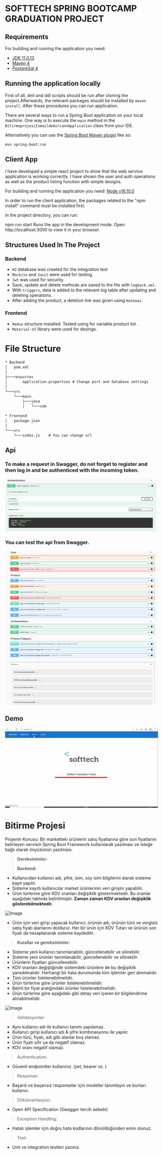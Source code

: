 # SOFTTECH SPRING BOOTCAMP GRADUATION PROJECT

## Requirements

For building and running the application you need:

- [JDK 11.0.13](https://www.oracle.com/tr/java/technologies/javase/jdk11-archive-downloads.html)
- [Maven 4](https://maven.apache.org)
- [PostgreSql 4](https://www.postgresql.org/download/)

## Running the application locally

First of all, dml and ddl scripts should be run after cloning the project.Afterwards, the relevant packages should be installed by `maven install`. After these procedures you can run application.

There are several ways to run a Spring Boot application on your local machine. One way is to execute the `main` method in the `BitirmeprojesiIsmaildemircannApplication` class from your IDE.

Alternatively you can use the [Spring Boot Maven plugin](https://docs.spring.io/spring-boot/docs/current/reference/html/build-tool-plugins-maven-plugin.html) like so:

```shell
mvn spring-boot:run
```

## Client App

I have developed a simple react project to show that the web service application is working correctly. I have shown the user and auth operations as well as the product listing function with simple designs.

For building and running the application you need:
[Node v16.10.0](https://nodejs.org/de/blog/release/v16.10.0/)

In order to run the client application, the packages related to the "npm install" command must be installed first.

In the project directory, you can run:

npm run start
Runs the app in the development mode.
Open http://localhost:3000 to view it in your browser.

## Structures Used In The Project
### Backend
* `H2` database was created for the integration test
* `Mockito` and `Junit` were used for testing.
* `Jwt` was used for security.
* Save, update and delete methods are saved to the file with `logback.xml`.
* With `triggers`, data is added to the relevant log table after updating and deleting operations.
* After adding the product, a deletion link was given using `Hateoas`.

### Frontend
* `Redux` structure installed. Tested using for variable product list .
* `Material-UI` library were used for desings.


# File Structure
```
* Backend
│   pom.xml
│  
├───resources 
│       application.properties # Change port and database settings
│  
└───src                                                     
    └───main  
        ├───java  
        │   └───com  
        
* Frontend
│   package.json
│  
└───src                                                     
    └───index.js    # You can change url
```

## Api
### To make a request in Swagger, do not forget to register and then log in and be authenticed with the incoming token.
![Image](https://github.com/165-Softtech-Patika-Java-Spring/bitirmeprojesi-ismaildemircann/blob/main/README%20Resources/Swagger_Login.png?raw=true)

### You can test the api from Swagger.
![Image](https://github.com/165-Softtech-Patika-Java-Spring/bitirmeprojesi-ismaildemircann/blob/main/README%20Resources/swagger.png?raw=true)


## Demo
![Image](https://github.com/165-Softtech-Patika-Java-Spring/bitirmeprojesi-ismaildemircann/blob/main/README%20Resources/reactGif.gif?raw=true)

# Bitirme Projesi

Projenin Konusu:
Bir marketteki ürünlerin satış fiyatlarına göre son fiyatlarını belirleyen servisin Spring Boot Framework
kullanılarak yazılması ve isteğe bağlı olarak önyüzünün yazılması.

> **Gereksinimler:**

> **Backend:**

- Kullanıcıdan kullanıcı adı, şifre, isim, soy isim bilgilerini alarak sisteme kayıt yapılır.
- Sisteme kayıtlı kullanıcılar market ürünlerinin veri girişini yapabilir.
- Ürün türlerine göre KDV oranları değişiklik göstermektedir. Bu oranlar aşağıdaki tabloda
belirtilmiştir. __**Zaman zaman KDV oranları değişiklik gösterebilmektedir.**__

![Image](https://www.linkpicture.com/q/Untitled_395.png)


- Ürün için veri girişi yapacak kullanıcı; ürünün adı, ürünün türü ve vergisiz satış fiyatı alanlarını
doldurur. Her bir ürün için KDV Tutarı ve ürünün son fiyatı da hesaplanarak sisteme kaydedilir.
> **Kurallar ve gereksinimler:**
- Sisteme yeni kullanıcı tanımlanabilir, güncellenebilir ve silinebilir.
- Sisteme yeni ürünler tanımlanabilir, güncellenebilir ve silinebilir.
- Ürünlerin fiyatları güncellenebilir.
- KDV oranları değiştiğinde sistemdeki ürünlere de bu değişiklik yansıtılmalıdır. Herhangi bir hata
durumunda tüm işlemler geri alınmalıdır.
- Tüm ürünler listelenebilmelidir.
- Ürün türlerine göre ürünler listelenebilmelidir.
- Belirli bir fiyat aralığındaki ürünler listelenebilmelidir.
- Ürün türlerine göre aşağıdaki gibi detay veri içeren bir bilgilendirme alınabilmelidir.

![Image](https://www.linkpicture.com/q/22_57.png)

> Validasyonlar:
- Aynı kullanıcı adı ile kullanıcı tanımı yapılamaz.
- Kullanıcı girişi kullanıcı adı & şifre kombinasyonu ile yapılır.
- Ürün türü, fiyatı, adı gibi alanlar boş olamaz.
- Ürün fiyatı sıfır ya da negatif olamaz.
- KDV oranı negatif olamaz.
> Authentication:
- Güvenli endpointler kullanınız. (jwt, bearer vs. )
> Response:
- Başarılı ve başarısız responselar için modeller tanımlayın ve bunları kullanın.
> Dökümantasyon:
- Open API Specification (Swagger tercih sebebi)
> Exception Handling:
- Hatalı işlemler için doğru hata kodlarının dönüldüğünden emin olunuz.
> Test:
- Unit ve integration testleri yazınız. 
